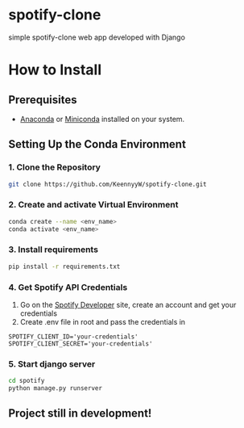 # spotify-clone
simple spotify-clone web app developed with Django

# How to Install

## Prerequisites

- [Anaconda](https://www.anaconda.com/products/distribution) or [Miniconda](https://docs.conda.io/en/latest/miniconda.html) installed on your system.

## Setting Up the Conda Environment

### 1. Clone the Repository 

```bash
git clone https://github.com/KeennyyW/spotify-clone.git
```

### 2. Create and activate Virtual Environment 

```bash
conda create --name <env_name>
conda activate <env_name>
```

### 3. Install requirements 

```bash
pip install -r requirements.txt
```

### 4. Get Spotify API Credentials

1. Go on the [Spotify Developer](https://developer.spotify.com/dashboard) site, create an account and get your credentials
2. Create .env file in root and pass the credentials in

```.env
SPOTIFY_CLIENT_ID='your-credentials' 
SPOTIFY_CLIENT_SECRET='your-credentials' 
```

### 5. Start django server 

```bash
cd spotify
python manage.py runserver
```



## Project still in development!





